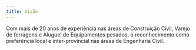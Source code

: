 ```yaml
---
title: Visão
---
```


Com mais de 20 anos de experiência nas áreas de Construição Civil, Varejo de ferragens e Aluguel de Equipamentos pesados, o reconhecimento como preferência local e inter-provincial nas áreas de Engenharia Civil.